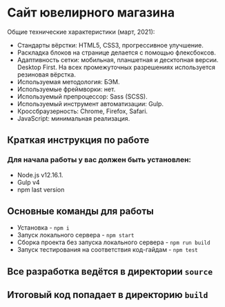 # Сайт ювелирного магазина

Общие технические характеристики (март, 2021):

- Стандарты вёрстки: HTML5, CSS3, прогрессивное улучшение.
- Раскладка блоков на странице делается с помощью флексбоксов.
- Адаптивность сетки: мобильная, планшетная и десктопная версии. Desktop First. На всех промежуточных разрешениях используется резиновая вёрстка.
- Используемая методология: БЭМ.
- Используемые фреймворки: нет.
- Используемый препроцессор: Sass (SCSS).
- Используемый инструмент автоматизации: Gulp.
- Кроссбраузерность: Chrome, Firefox, Safari.
- JavaScript: минимальная реализация.

## Краткая инструкция по работе

### Для начала работы у вас должен быть установлен:

- Node.js v12.16.1.
- Gulp v4
- npm last version

## Основные команды для работы

- Установка - `npm i`
- Запуск локального сервера - `npm start`
- Сборка проекта без запуска локального сервера - `npm run build`
- Запуск тестирования на соответствия код-гайдам - `npm test`

## Все разработка ведётся в директории `source`

## Итоговый код попадает в директорию `build`

